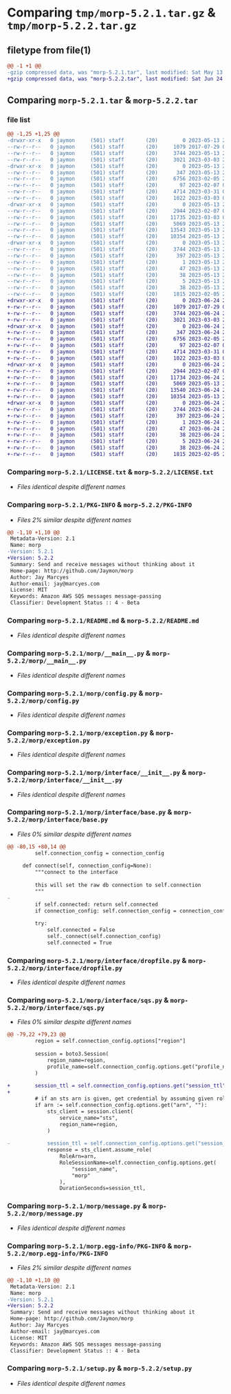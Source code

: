 # Comparing `tmp/morp-5.2.1.tar.gz` & `tmp/morp-5.2.2.tar.gz`

## filetype from file(1)

```diff
@@ -1 +1 @@
-gzip compressed data, was "morp-5.2.1.tar", last modified: Sat May 13 22:41:32 2023, max compression
+gzip compressed data, was "morp-5.2.2.tar", last modified: Sat Jun 24 21:16:44 2023, max compression
```

## Comparing `morp-5.2.1.tar` & `morp-5.2.2.tar`

### file list

```diff
@@ -1,25 +1,25 @@
-drwxr-xr-x   0 jaymon     (501) staff       (20)        0 2023-05-13 22:41:32.211141 morp-5.2.1/
--rw-r--r--   0 jaymon     (501) staff       (20)     1079 2017-07-29 01:05:20.000000 morp-5.2.1/LICENSE.txt
--rw-r--r--   0 jaymon     (501) staff       (20)     3744 2023-05-13 22:41:32.211027 morp-5.2.1/PKG-INFO
--rw-r--r--   0 jaymon     (501) staff       (20)     3021 2023-03-03 20:29:34.000000 morp-5.2.1/README.md
-drwxr-xr-x   0 jaymon     (501) staff       (20)        0 2023-05-13 22:41:32.209605 morp-5.2.1/morp/
--rw-r--r--   0 jaymon     (501) staff       (20)      347 2023-05-13 22:41:10.000000 morp-5.2.1/morp/__init__.py
--rw-r--r--   0 jaymon     (501) staff       (20)     6756 2023-02-05 20:04:47.000000 morp-5.2.1/morp/__main__.py
--rw-r--r--   0 jaymon     (501) staff       (20)       97 2023-02-07 07:17:53.000000 morp-5.2.1/morp/compat.py
--rw-r--r--   0 jaymon     (501) staff       (20)     4714 2023-03-31 06:52:48.000000 morp-5.2.1/morp/config.py
--rw-r--r--   0 jaymon     (501) staff       (20)     1022 2023-03-03 09:33:58.000000 morp-5.2.1/morp/exception.py
-drwxr-xr-x   0 jaymon     (501) staff       (20)        0 2023-05-13 22:41:32.210851 morp-5.2.1/morp/interface/
--rw-r--r--   0 jaymon     (501) staff       (20)     2944 2023-02-07 07:11:11.000000 morp-5.2.1/morp/interface/__init__.py
--rw-r--r--   0 jaymon     (501) staff       (20)    11735 2023-03-03 09:01:56.000000 morp-5.2.1/morp/interface/base.py
--rw-r--r--   0 jaymon     (501) staff       (20)     5069 2023-05-13 22:39:43.000000 morp-5.2.1/morp/interface/dropfile.py
--rw-r--r--   0 jaymon     (501) staff       (20)    13543 2023-05-13 22:35:50.000000 morp-5.2.1/morp/interface/sqs.py
--rw-r--r--   0 jaymon     (501) staff       (20)    10354 2023-05-13 22:20:12.000000 morp-5.2.1/morp/message.py
-drwxr-xr-x   0 jaymon     (501) staff       (20)        0 2023-05-13 22:41:32.210381 morp-5.2.1/morp.egg-info/
--rw-r--r--   0 jaymon     (501) staff       (20)     3744 2023-05-13 22:41:32.000000 morp-5.2.1/morp.egg-info/PKG-INFO
--rw-r--r--   0 jaymon     (501) staff       (20)      397 2023-05-13 22:41:32.000000 morp-5.2.1/morp.egg-info/SOURCES.txt
--rw-r--r--   0 jaymon     (501) staff       (20)        1 2023-05-13 22:41:32.000000 morp-5.2.1/morp.egg-info/dependency_links.txt
--rw-r--r--   0 jaymon     (501) staff       (20)       47 2023-05-13 22:41:32.000000 morp-5.2.1/morp.egg-info/entry_points.txt
--rw-r--r--   0 jaymon     (501) staff       (20)       38 2023-05-13 22:41:32.000000 morp-5.2.1/morp.egg-info/requires.txt
--rw-r--r--   0 jaymon     (501) staff       (20)        5 2023-05-13 22:41:32.000000 morp-5.2.1/morp.egg-info/top_level.txt
--rw-r--r--   0 jaymon     (501) staff       (20)       38 2023-05-13 22:41:32.211175 morp-5.2.1/setup.cfg
--rw-r--r--   0 jaymon     (501) staff       (20)     1815 2023-02-05 21:01:52.000000 morp-5.2.1/setup.py
+drwxr-xr-x   0 jaymon     (501) staff       (20)        0 2023-06-24 21:16:44.752397 morp-5.2.2/
+-rw-r--r--   0 jaymon     (501) staff       (20)     1079 2017-07-29 01:05:20.000000 morp-5.2.2/LICENSE.txt
+-rw-r--r--   0 jaymon     (501) staff       (20)     3744 2023-06-24 21:16:44.752291 morp-5.2.2/PKG-INFO
+-rw-r--r--   0 jaymon     (501) staff       (20)     3021 2023-03-03 20:29:34.000000 morp-5.2.2/README.md
+drwxr-xr-x   0 jaymon     (501) staff       (20)        0 2023-06-24 21:16:44.750800 morp-5.2.2/morp/
+-rw-r--r--   0 jaymon     (501) staff       (20)      347 2023-06-24 21:15:51.000000 morp-5.2.2/morp/__init__.py
+-rw-r--r--   0 jaymon     (501) staff       (20)     6756 2023-02-05 20:04:47.000000 morp-5.2.2/morp/__main__.py
+-rw-r--r--   0 jaymon     (501) staff       (20)       97 2023-02-07 07:17:53.000000 morp-5.2.2/morp/compat.py
+-rw-r--r--   0 jaymon     (501) staff       (20)     4714 2023-03-31 06:52:48.000000 morp-5.2.2/morp/config.py
+-rw-r--r--   0 jaymon     (501) staff       (20)     1022 2023-03-03 09:33:58.000000 morp-5.2.2/morp/exception.py
+drwxr-xr-x   0 jaymon     (501) staff       (20)        0 2023-06-24 21:16:44.752140 morp-5.2.2/morp/interface/
+-rw-r--r--   0 jaymon     (501) staff       (20)     2944 2023-02-07 07:11:11.000000 morp-5.2.2/morp/interface/__init__.py
+-rw-r--r--   0 jaymon     (501) staff       (20)    11734 2023-06-24 21:16:36.000000 morp-5.2.2/morp/interface/base.py
+-rw-r--r--   0 jaymon     (501) staff       (20)     5069 2023-05-13 22:39:43.000000 morp-5.2.2/morp/interface/dropfile.py
+-rw-r--r--   0 jaymon     (501) staff       (20)    13540 2023-06-24 21:11:11.000000 morp-5.2.2/morp/interface/sqs.py
+-rw-r--r--   0 jaymon     (501) staff       (20)    10354 2023-05-13 22:20:12.000000 morp-5.2.2/morp/message.py
+drwxr-xr-x   0 jaymon     (501) staff       (20)        0 2023-06-24 21:16:44.751404 morp-5.2.2/morp.egg-info/
+-rw-r--r--   0 jaymon     (501) staff       (20)     3744 2023-06-24 21:16:44.000000 morp-5.2.2/morp.egg-info/PKG-INFO
+-rw-r--r--   0 jaymon     (501) staff       (20)      397 2023-06-24 21:16:44.000000 morp-5.2.2/morp.egg-info/SOURCES.txt
+-rw-r--r--   0 jaymon     (501) staff       (20)        1 2023-06-24 21:16:44.000000 morp-5.2.2/morp.egg-info/dependency_links.txt
+-rw-r--r--   0 jaymon     (501) staff       (20)       47 2023-06-24 21:16:44.000000 morp-5.2.2/morp.egg-info/entry_points.txt
+-rw-r--r--   0 jaymon     (501) staff       (20)       38 2023-06-24 21:16:44.000000 morp-5.2.2/morp.egg-info/requires.txt
+-rw-r--r--   0 jaymon     (501) staff       (20)        5 2023-06-24 21:16:44.000000 morp-5.2.2/morp.egg-info/top_level.txt
+-rw-r--r--   0 jaymon     (501) staff       (20)       38 2023-06-24 21:16:44.752434 morp-5.2.2/setup.cfg
+-rw-r--r--   0 jaymon     (501) staff       (20)     1815 2023-02-05 21:01:52.000000 morp-5.2.2/setup.py
```

### Comparing `morp-5.2.1/LICENSE.txt` & `morp-5.2.2/LICENSE.txt`

 * *Files identical despite different names*

### Comparing `morp-5.2.1/PKG-INFO` & `morp-5.2.2/PKG-INFO`

 * *Files 2% similar despite different names*

```diff
@@ -1,10 +1,10 @@
 Metadata-Version: 2.1
 Name: morp
-Version: 5.2.1
+Version: 5.2.2
 Summary: Send and receive messages without thinking about it
 Home-page: http://github.com/Jaymon/morp
 Author: Jay Marcyes
 Author-email: jay@marcyes.com
 License: MIT
 Keywords: Amazon AWS SQS messages message-passing
 Classifier: Development Status :: 4 - Beta
```

### Comparing `morp-5.2.1/README.md` & `morp-5.2.2/README.md`

 * *Files identical despite different names*

### Comparing `morp-5.2.1/morp/__main__.py` & `morp-5.2.2/morp/__main__.py`

 * *Files identical despite different names*

### Comparing `morp-5.2.1/morp/config.py` & `morp-5.2.2/morp/config.py`

 * *Files identical despite different names*

### Comparing `morp-5.2.1/morp/exception.py` & `morp-5.2.2/morp/exception.py`

 * *Files identical despite different names*

### Comparing `morp-5.2.1/morp/interface/__init__.py` & `morp-5.2.2/morp/interface/__init__.py`

 * *Files identical despite different names*

### Comparing `morp-5.2.1/morp/interface/base.py` & `morp-5.2.2/morp/interface/base.py`

 * *Files 0% similar despite different names*

```diff
@@ -80,15 +80,14 @@
         self.connection_config = connection_config
 
     def connect(self, connection_config=None):
         """connect to the interface
 
         this will set the raw db connection to self.connection
         """
-
         if self.connected: return self.connected
         if connection_config: self.connection_config = connection_config
 
         try:
             self.connected = False
             self._connect(self.connection_config)
             self.connected = True
```

### Comparing `morp-5.2.1/morp/interface/dropfile.py` & `morp-5.2.2/morp/interface/dropfile.py`

 * *Files identical despite different names*

### Comparing `morp-5.2.1/morp/interface/sqs.py` & `morp-5.2.2/morp/interface/sqs.py`

 * *Files 0% similar despite different names*

```diff
@@ -79,22 +79,23 @@
         region = self.connection_config.options["region"]
 
         session = boto3.Session(
             region_name=region,
             profile_name=self.connection_config.options.get("profile_name", None),
         )
 
+        session_ttl = self.connection_config.options.get("session_ttl", 3600)
+
         # if an sts arn is given, get credential by assuming given role
         if arn := self.connection_config.options.get("arn", ""):
             sts_client = session.client(
                 service_name="sts",
                 region_name=region,
             )
 
-            session_ttl = self.connection_config.options.get("session_ttl", 3600)
             response = sts_client.assume_role(
                 RoleArn=arn,
                 RoleSessionName=self.connection_config.options.get(
                     "session_name",
                     "morp"
                 ),
                 DurationSeconds=session_ttl,
```

### Comparing `morp-5.2.1/morp/message.py` & `morp-5.2.2/morp/message.py`

 * *Files identical despite different names*

### Comparing `morp-5.2.1/morp.egg-info/PKG-INFO` & `morp-5.2.2/morp.egg-info/PKG-INFO`

 * *Files 2% similar despite different names*

```diff
@@ -1,10 +1,10 @@
 Metadata-Version: 2.1
 Name: morp
-Version: 5.2.1
+Version: 5.2.2
 Summary: Send and receive messages without thinking about it
 Home-page: http://github.com/Jaymon/morp
 Author: Jay Marcyes
 Author-email: jay@marcyes.com
 License: MIT
 Keywords: Amazon AWS SQS messages message-passing
 Classifier: Development Status :: 4 - Beta
```

### Comparing `morp-5.2.1/setup.py` & `morp-5.2.2/setup.py`

 * *Files identical despite different names*

